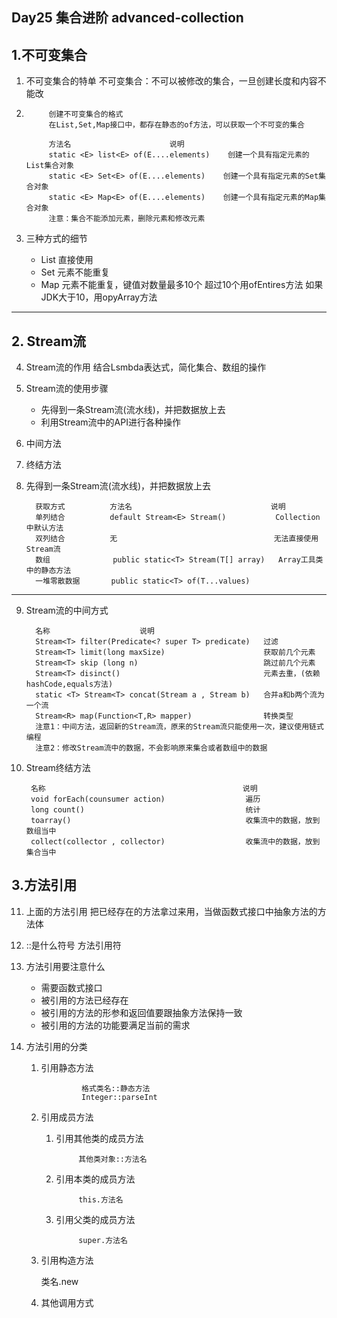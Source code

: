 ##  Day25 集合进阶 advanced-collection

## 1.不可变集合
1. 不可变集合的特单
   不可变集合：不可以被修改的集合，一旦创建长度和内容不能改

2. 
            创建不可变集合的格式
            在List,Set,Map接口中，都存在静态的of方法，可以获取一个不可变的集合

            方法名                      说明
            static <E> list<E> of(E....elements)    创建一个具有指定元素的List集合对象
            static <E> Set<E> of(E....elements)    创建一个具有指定元素的Set集合对象
            static <E> Map<E> of(E....elements)    创建一个具有指定元素的Map集合对象
            注意：集合不能添加元素，删除元素和修改元素
3. 三种方式的细节
   - List 直接使用
   - Set  元素不能重复
   - Map  元素不能重复，键值对数量最多10个 超过10个用ofEntires方法
          如果JDK大于10，用opyArray方法

---

## 2. Stream流
4. Stream流的作用
   结合Lsmbda表达式，简化集合、数组的操作

5. Stream流的使用步骤
   - 先得到一条Stream流(流水线)，并把数据放上去
   - 利用Stream流中的API进行各种操作


6. 中间方法

7. 终结方法


8. 先得到一条Stream流(流水线)，并把数据放上去
   
         获取方式          方法名                               说明
         单列结合          default Stream<E> Stream()           Collection中默认方法
         双列结合          无                                   无法直接使用Stream流
         数组              public static<T> Stream(T[] array)   Array工具类中的静态方法
         一堆零散数据       public static<T> of(T...values)

---
9. Stream流的中间方式

         名称                    说明
         Stream<T> filter(Predicate<? super T> predicate)   过滤
         Stream<T> limit(long maxSize)                      获取前几个元素
         Stream<T> skip (long n)                            跳过前几个元素
         Stream<T> disinct()                                元素去重，(依赖hashCode,equals方法)
         static <T> Stream<T> concat(Stream a , Stream b)   合并a和b两个流为一个流
         Stream<R> map(Function<T,R> mapper)                转换类型
         注意1：中间方法，返回新的Stream流，原来的Stream流只能使用一次，建议使用链式编程
         注意2：修改Stream流中的数据，不会影响原来集合或者数组中的数据


10. Stream终结方法

         名称                                            说明
         void forEach(counsumer action)                  遍历
         long count()                                    统计
         toarray()                                       收集流中的数据，放到数组当中
         collect(collector , collector)                  收集流中的数据，放到集合当中


## 3.方法引用
11. 上面的方法引用
     把已经存在的方法拿过来用，当做函数式接口中抽象方法的方法体

12. ::是什么符号
    方法引用符

13. 方法引用要注意什么
    - 需要函数式接口
    - 被引用的方法已经存在
    - 被引用的方法的形参和返回值要跟抽象方法保持一致
    - 被引用的方法的功能要满足当前的需求

14. 方法引用的分类
    1. 引用静态方法

                    格式类名::静态方法
                    Integer::parseInt


    2. 引用成员方法
        1. 引用其他类的成员方法

                    其他类对象::方法名

        2. 引用本类的成员方法

                    this.方法名

        3. 引用父类的成员方法

                    super.方法名

    3. 引用构造方法
        
        类名.new

    4. 其他调用方式
